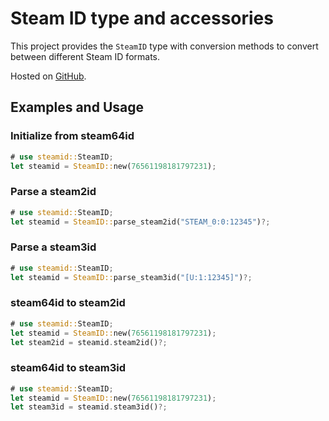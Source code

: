 # Steam ID type and accessories

This project provides the `SteamID` type with conversion methods to convert between different Steam ID formats.

Hosted on [GitHub](https://github.com/JohnPeel/steamid-rs).

## Examples and Usage

### Initialize from steam64id
```rust
# use steamid::SteamID;
let steamid = SteamID::new(76561198181797231);
```

### Parse a steam2id
```rust
# use steamid::SteamID;
let steamid = SteamID::parse_steam2id("STEAM_0:0:12345")?;
```

### Parse a steam3id
```rust
# use steamid::SteamID;
let steamid = SteamID::parse_steam3id("[U:1:12345]")?;
```

### steam64id to steam2id
```rust
# use steamid::SteamID;
let steamid = SteamID::new(76561198181797231);
let steam2id = steamid.steam2id()?;
```

### steam64id to steam3id
```rust
# use steamid::SteamID;
let steamid = SteamID::new(76561198181797231);
let steam3id = steamid.steam3id()?;
```